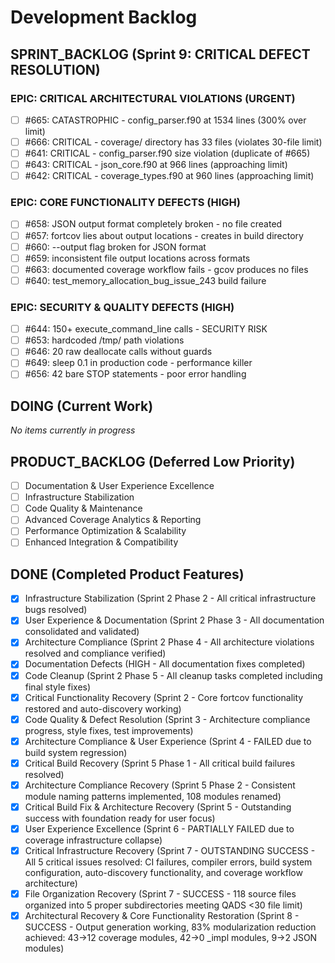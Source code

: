 # Development Backlog

## SPRINT_BACKLOG (Sprint 9: CRITICAL DEFECT RESOLUTION)

### EPIC: CRITICAL ARCHITECTURAL VIOLATIONS (URGENT)
- [ ] #665: CATASTROPHIC - config_parser.f90 at 1534 lines (300% over limit)
- [ ] #666: CRITICAL - coverage/ directory has 33 files (violates 30-file limit)
- [ ] #641: CRITICAL - config_parser.f90 size violation (duplicate of #665)
- [ ] #643: CRITICAL - json_core.f90 at 966 lines (approaching limit)
- [ ] #642: CRITICAL - coverage_types.f90 at 960 lines (approaching limit)

### EPIC: CORE FUNCTIONALITY DEFECTS (HIGH)
- [ ] #658: JSON output format completely broken - no file created
- [ ] #657: fortcov lies about output locations - creates in build directory
- [ ] #660: --output flag broken for JSON format
- [ ] #659: inconsistent file output locations across formats
- [ ] #663: documented coverage workflow fails - gcov produces no files
- [ ] #640: test_memory_allocation_bug_issue_243 build failure

### EPIC: SECURITY & QUALITY DEFECTS (HIGH)
- [ ] #644: 150+ execute_command_line calls - SECURITY RISK
- [ ] #653: hardcoded /tmp/ path violations
- [ ] #646: 20 raw deallocate calls without guards
- [ ] #649: sleep 0.1 in production code - performance killer
- [ ] #656: 42 bare STOP statements - poor error handling

## DOING (Current Work)

*No items currently in progress*

## PRODUCT_BACKLOG (Deferred Low Priority)
- [ ] Documentation & User Experience Excellence
- [ ] Infrastructure Stabilization 
- [ ] Code Quality & Maintenance
- [ ] Advanced Coverage Analytics & Reporting
- [ ] Performance Optimization & Scalability  
- [ ] Enhanced Integration & Compatibility

## DONE (Completed Product Features)
- [x] Infrastructure Stabilization (Sprint 2 Phase 2 - All critical infrastructure bugs resolved)
- [x] User Experience & Documentation (Sprint 2 Phase 3 - All documentation consolidated and validated)
- [x] Architecture Compliance (Sprint 2 Phase 4 - All architecture violations resolved and compliance verified)
- [x] Documentation Defects (HIGH - All documentation fixes completed)
- [x] Code Cleanup (Sprint 2 Phase 5 - All cleanup tasks completed including final style fixes)
- [x] Critical Functionality Recovery (Sprint 2 - Core fortcov functionality restored and auto-discovery working)
- [x] Code Quality & Defect Resolution (Sprint 3 - Architecture compliance progress, style fixes, test improvements)
- [x] Architecture Compliance & User Experience (Sprint 4 - FAILED due to build system regression)
- [x] Critical Build Recovery (Sprint 5 Phase 1 - All critical build failures resolved)
- [x] Architecture Compliance Recovery (Sprint 5 Phase 2 - Consistent module naming patterns implemented, 108 modules renamed)
- [x] Critical Build Fix & Architecture Recovery (Sprint 5 - Outstanding success with foundation ready for user focus)
- [x] User Experience Excellence (Sprint 6 - PARTIALLY FAILED due to coverage infrastructure collapse)
- [x] Critical Infrastructure Recovery (Sprint 7 - OUTSTANDING SUCCESS - All 5 critical issues resolved: CI failures, compiler errors, build system configuration, auto-discovery functionality, and coverage workflow architecture)
- [x] File Organization Recovery (Sprint 7 - SUCCESS - 118 source files organized into 5 proper subdirectories meeting QADS <30 file limit)
- [x] Architectural Recovery & Core Functionality Restoration (Sprint 8 - SUCCESS - Output generation working, 83% modularization reduction achieved: 43→12 coverage modules, 42→0 _impl modules, 9→2 JSON modules)